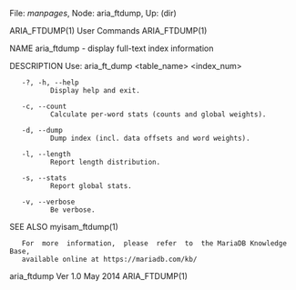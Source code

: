 File: *manpages*,  Node: aria_ftdump,  Up: (dir)

ARIA_FTDUMP(1)                   User Commands                  ARIA_FTDUMP(1)



NAME
       aria_ftdump - display full-text index information

DESCRIPTION
       Use: aria_ft_dump <table_name> <index_num>

       -?, -h, --help
              Display help and exit.

       -c, --count
              Calculate per-word stats (counts and global weights).

       -d, --dump
              Dump index (incl. data offsets and word weights).

       -l, --length
              Report length distribution.

       -s, --stats
              Report global stats.

       -v, --verbose
              Be verbose.

SEE ALSO
       myisam_ftdump(1)

       For  more  information,  please  refer  to  the MariaDB Knowledge Base,
       available online at https://mariadb.com/kb/



aria_ftdump Ver 1.0                May 2014                     ARIA_FTDUMP(1)
